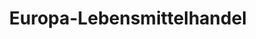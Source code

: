 ---
title: "Europa-Lebensmittelhandel"
url: /poechlarn/europa-lebensmittelhandel/
shop: Lebensmittel
---